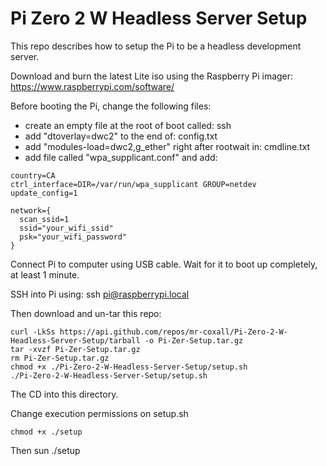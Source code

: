 # Pi Zero 2 W Headless Server Setup

This repo describes how to setup the Pi to be a headless development server.

Download and burn the latest Lite iso using the Raspberry Pi imager: https://www.raspberrypi.com/software/

Before booting the Pi, change the following files:
- create an empty file at the root of boot called: ssh
- add "dtoverlay=dwc2" to the end of: config.txt
- add "modules-load=dwc2,g_ether" right after rootwait in: cmdline.txt
- add file called "wpa_supplicant.conf" and add:
```
country=CA
ctrl_interface=DIR=/var/run/wpa_supplicant GROUP=netdev
update_config=1

network={
  scan_ssid=1
  ssid="your_wifi_ssid"
  psk="your_wifi_password"
}
```
Connect Pi to computer using USB cable. Wait for it to boot up completely, at least 1 minute.

SSH into Pi using: ssh pi@raspberrypi.local

Then download and un-tar this repo:
```
curl -LkSs https://api.github.com/repos/mr-coxall/Pi-Zero-2-W-Headless-Server-Setup/tarball -o Pi-Zer-Setup.tar.gz
tar -xvzf Pi-Zer-Setup.tar.gz
rm Pi-Zer-Setup.tar.gz
chmod +x ./Pi-Zero-2-W-Headless-Server-Setup/setup.sh
./Pi-Zero-2-W-Headless-Server-Setup/setup.sh
```
The CD into this directory.

Change execution permissions on setup.sh
```
chmod +x ./setup
```
Then sun ./setup